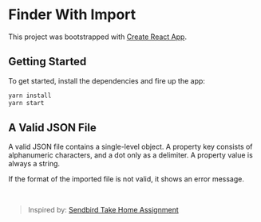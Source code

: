 # Finder With Import

This project was bootstrapped with [Create React App](https://github.com/facebook/create-react-app).

## Getting Started

To get started, install the dependencies and fire up the app:

```bash
yarn install
yarn start
```

## A Valid JSON File

A valid JSON file contains a single-level object. A property key consists of alphanumeric characters, and a dot only as a delimiter. A property value is always a string.

If the format of the imported file is not valid, it shows an error message.

&nbsp;

> Inspired by: [Sendbird Take Home Assignment](https://www.notion.so/withsendbird/Sendbird-Take-Home-Assignment-L10N-String-Explorer-65951ee9cac14b1cba5236699256c719)
